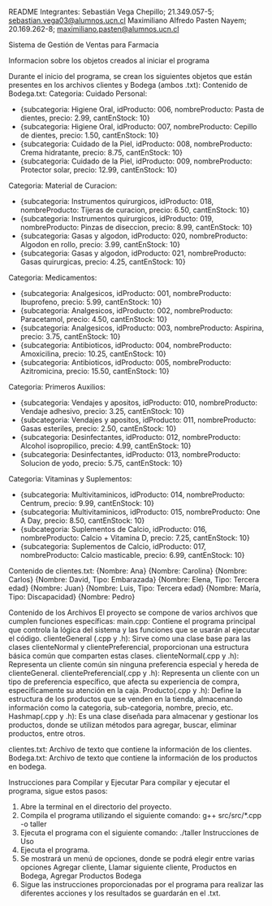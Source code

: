 README
Integrantes:
Sebastián Vega Chepillo; 21.349.057-5; sebastian.vega03@alumnos.ucn.cl
Maximiliano Alfredo Pasten Nayem; 20.169.262-8; maximiliano.pasten@alumnos.ucn.cl

Sistema de Gestión de Ventas para Farmacia

Informacion sobre los objetos creados al iniciar el programa

Durante el inicio del programa, se crean los siguientes objetos que están presentes en los archivos clientes y Bodega (ambos .txt):
Contenido de Bodega.txt:
Categoria: Cuidado Personal:
- {subcategoria: Higiene Oral, idProducto: 006, nombreProducto: Pasta de dientes, precio: 2.99, cantEnStock: 10}
- {subcategoria: Higiene Oral, idProducto: 007, nombreProducto: Cepillo de dientes, precio: 1.50, cantEnStock: 10}
- {subcategoria: Cuidado de la Piel, idProducto: 008, nombreProducto: Crema hidratante, precio: 8.75, cantEnStock: 10}
- {subcategoria: Cuidado de la Piel, idProducto: 009, nombreProducto: Protector solar, precio: 12.99, cantEnStock: 10}

Categoria: Material de Curacion:
- {subcategoria: Instrumentos quirurgicos, idProducto: 018, nombreProducto: Tijeras de curacion, precio: 6.50, cantEnStock: 10}
- {subcategoria: Instrumentos quirurgicos, idProducto: 019, nombreProducto: Pinzas de diseccion, precio: 8.99, cantEnStock: 10}
- {subcategoria: Gasas y algodon, idProducto: 020, nombreProducto: Algodon en rollo, precio: 3.99, cantEnStock: 10}
- {subcategoria: Gasas y algodon, idProducto: 021, nombreProducto: Gasas quirurgicas, precio: 4.25, cantEnStock: 10}

Categoria: Medicamentos:
- {subcategoria: Analgesicos, idProducto: 001, nombreProducto: Ibuprofeno, precio: 5.99, cantEnStock: 10}
- {subcategoria: Analgesicos, idProducto: 002, nombreProducto: Paracetamol, precio: 4.50, cantEnStock: 10}
- {subcategoria: Analgesicos, idProducto: 003, nombreProducto: Aspirina, precio: 3.75, cantEnStock: 10}
- {subcategoria: Antibioticos, idProducto: 004, nombreProducto: Amoxicilina, precio: 10.25, cantEnStock: 10}
- {subcategoria: Antibioticos, idProducto: 005, nombreProducto: Azitromicina, precio: 15.50, cantEnStock: 10}

Categoria: Primeros Auxilios:
- {subcategoria: Vendajes y apositos, idProducto: 010, nombreProducto: Vendaje adhesivo, precio: 3.25, cantEnStock: 10}
- {subcategoria: Vendajes y apositos, idProducto: 011, nombreProducto: Gasas esteriles, precio: 2.50, cantEnStock: 10}
- {subcategoria: Desinfectantes, idProducto: 012, nombreProducto: Alcohol isopropilico, precio: 4.99, cantEnStock: 10}
- {subcategoria: Desinfectantes, idProducto: 013, nombreProducto: Solucion de yodo, precio: 5.75, cantEnStock: 10}

Categoria: Vitaminas y Suplementos:
- {subcategoria: Multivitaminicos, idProducto: 014, nombreProducto: Centrum, precio: 9.99, cantEnStock: 10}
- {subcategoria: Multivitaminicos, idProducto: 015, nombreProducto: One A Day, precio: 8.50, cantEnStock: 10}
- {subcategoria: Suplementos de Calcio, idProducto: 016, nombreProducto: Calcio + Vitamina D, precio: 7.25, cantEnStock: 10}
- {subcategoria: Suplementos de Calcio, idProducto: 017, nombreProducto: Calcio masticable, precio: 6.99, cantEnStock: 10}

Contenido de clientes.txt:
{Nombre: Ana}
{Nombre: Carolina}
{Nombre: Carlos}
{Nombre: David, Tipo: Embarazada}
{Nombre: Elena, Tipo: Tercera edad}
{Nombre: Juan}
{Nombre: Luis, Tipo: Tercera edad}
{Nombre: María, Tipo: Discapacidad}
{Nombre: Pedro}

Contenido de los Archivos
El proyecto se compone de varios archivos que cumplen funciones específicas:
main.cpp: Contiene el programa principal que controla la lógica del sistema y las funciones que se usarán al ejecutar el código.
clienteGeneral (.cpp y .h): Sirve como una clase base para las clases clienteNormal y clientePreferencial, proporcionan una estructura básica común que comparten estas clases.
clienteNormal(.cpp y .h): Representa un cliente común sin ninguna preferencia especial y hereda de clienteGeneral.
clientePreferencial(.cpp y .h): Representa un cliente con un tipo de preferencia específico, que afecta su experiencia de compra, especificamente su atención en la caja.
Producto(.cpp y .h): Define la estructura de los productos que se venden en la tienda, almacenando información como la categoria, sub-categoria, nombre, precio, etc.
Hashmap(.cpp y .h): Es una clase diseñada para almacenar y gestionar los productos, donde se utilizan métodos para agregar, buscar, eliminar productos, entre otros.

clientes.txt: Archivo de texto que contiene la información de los clientes.
Bodega.txt: Archivo de texto que contiene la información de los productos en bodega.

Instrucciones para Compilar y Ejecutar
Para compilar y ejecutar el programa, sigue estos pasos:
 
1. Abre la terminal en el directorio del proyecto.
2. Compila el programa utilizando el siguiente comando:
g++ src/src/*.cpp -o taller
3. Ejecuta el programa con el siguiente comando:
./taller 
Instrucciones de Uso
1. Ejecuta el programa.
2. Se mostrará un menú de opciones, donde se podrá elegir entre varias opciones
Agregar cliente, Llamar siguiente cliente, Productos en Bodega, Agregar Productos Bodega
3. Sigue las instrucciones proporcionadas por el programa para realizar las diferentes acciones y los resultados se guardarán en el .txt.

